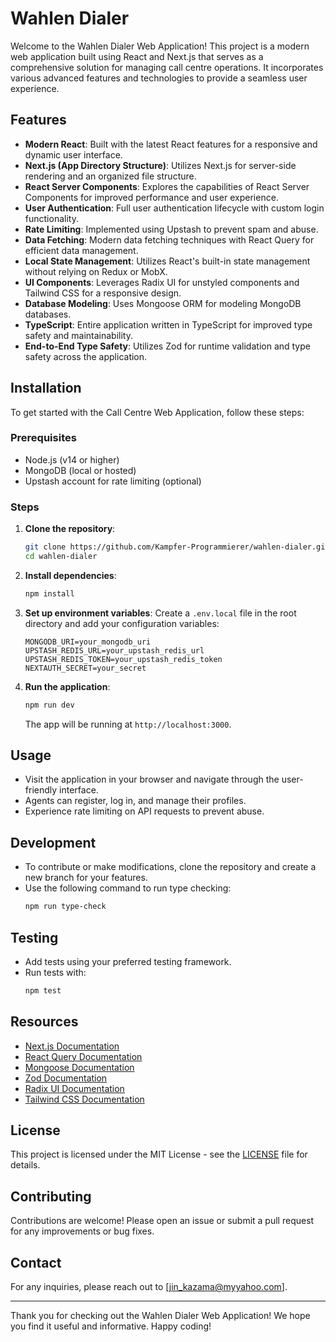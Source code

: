# Wahlen Dialer

Welcome to the Wahlen Dialer Web Application! This project is a modern web application built using React and Next.js that serves as a comprehensive solution for managing call centre operations. It incorporates various advanced features and technologies to provide a seamless user experience.

## Features

- **Modern React**: Built with the latest React features for a responsive and dynamic user interface.
- **Next.js (App Directory Structure)**: Utilizes Next.js for server-side rendering and an organized file structure.
- **React Server Components**: Explores the capabilities of React Server Components for improved performance and user experience.
- **User Authentication**: Full user authentication lifecycle with custom login functionality.
- **Rate Limiting**: Implemented using Upstash to prevent spam and abuse.
- **Data Fetching**: Modern data fetching techniques with React Query for efficient data management.
- **Local State Management**: Utilizes React's built-in state management without relying on Redux or MobX.
- **UI Components**: Leverages Radix UI for unstyled components and Tailwind CSS for a responsive design.
- **Database Modeling**: Uses Mongoose ORM for modeling MongoDB databases.
- **TypeScript**: Entire application written in TypeScript for improved type safety and maintainability.
- **End-to-End Type Safety**: Utilizes Zod for runtime validation and type safety across the application.

## Installation

To get started with the Call Centre Web Application, follow these steps:

### Prerequisites

- Node.js (v14 or higher)
- MongoDB (local or hosted)
- Upstash account for rate limiting (optional)

### Steps

1. **Clone the repository**:
   ```bash
   git clone https://github.com/Kampfer-Programmierer/wahlen-dialer.git
   cd wahlen-dialer
   ```

2. **Install dependencies**:
   ```bash
   npm install
   ```

3. **Set up environment variables**:
   Create a `.env.local` file in the root directory and add your configuration variables:
   ```plaintext
   MONGODB_URI=your_mongodb_uri
   UPSTASH_REDIS_URL=your_upstash_redis_url
   UPSTASH_REDIS_TOKEN=your_upstash_redis_token
   NEXTAUTH_SECRET=your_secret
   ```

4. **Run the application**:
   ```bash
   npm run dev
   ```
   The app will be running at `http://localhost:3000`.

## Usage

- Visit the application in your browser and navigate through the user-friendly interface.
- Agents can register, log in, and manage their profiles.
- Experience rate limiting on API requests to prevent abuse.

## Development

- To contribute or make modifications, clone the repository and create a new branch for your features.
- Use the following command to run type checking:
   ```bash
   npm run type-check
   ```

## Testing

- Add tests using your preferred testing framework.
- Run tests with:
   ```bash
   npm test
   ```

## Resources

- [Next.js Documentation](https://nextjs.org/docs)
- [React Query Documentation](https://react-query.tanstack.com/)
- [Mongoose Documentation](https://mongoosejs.com/docs/)
- [Zod Documentation](https://zod.dev/)
- [Radix UI Documentation](https://www.radix-ui.com/docs)
- [Tailwind CSS Documentation](https://tailwindcss.com/docs)

## License

This project is licensed under the MIT License - see the [LICENSE](LICENSE.txt) file for details.

## Contributing

Contributions are welcome! Please open an issue or submit a pull request for any improvements or bug fixes.

## Contact

For any inquiries, please reach out to [jin_kazama@myyahoo.com].

---

Thank you for checking out the Wahlen Dialer Web Application! We hope you find it useful and informative. Happy coding!
